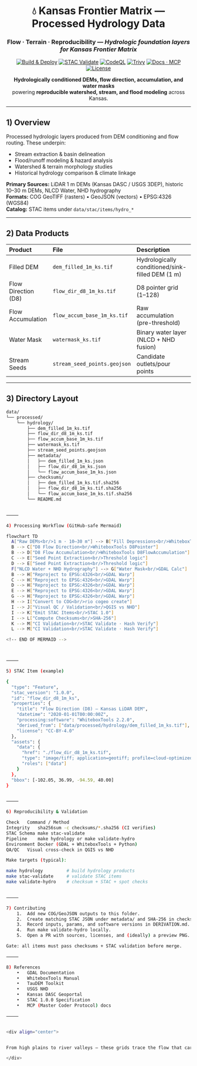 <div align="center">

# 💧 Kansas Frontier Matrix — Processed Hydrology Data  
### **Flow · Terrain · Reproducibility** — *Hydrologic foundation layers for Kansas Frontier Matrix*

[![Build & Deploy](https://img.shields.io/github/actions/workflow/status/bartytime4life/Kansas-Frontier-Matrix/site.yml?label=Build%20%26%20Deploy)](../../../.github/workflows/site.yml)
[![STAC Validate](https://img.shields.io/github/actions/workflow/status/bartytime4life/Kansas-Frontier-Matrix/stac-validate.yml?label=STAC%20Validate)](../../../.github/workflows/stac-validate.yml)
[![CodeQL](https://img.shields.io/github/actions/workflow/status/bartytime4life/Kansas-Frontier-Matrix/codeql.yml?label=CodeQL)](../../../.github/workflows/codeql.yml)
[![Trivy](https://img.shields.io/github/actions/workflow/status/bartytime4life/Kansas-Frontier-Matrix/trivy.yml?label=Trivy)](../../../.github/workflows/trivy.yml)
[![Docs · MCP](https://img.shields.io/badge/Docs-MCP-6f42c1)](../../../docs/)
[![License](https://img.shields.io/badge/license-MIT%20%7C%20CC--BY--4.0-blue)](../../../LICENSE)

**Hydrologically conditioned DEMs, flow direction, accumulation, and water masks**  
powering **reproducible watershed, stream, and flood modeling** across Kansas.

</div>

---

## 1) Overview

Processed hydrologic layers produced from DEM conditioning and flow routing. These underpin:

- Stream extraction & basin delineation  
- Flood/runoff modeling & hazard analysis  
- Watershed & terrain morphology studies  
- Historical hydrology comparison & climate linkage

**Primary Sources:** LiDAR 1 m DEMs (Kansas DASC / USGS 3DEP), historic 10–30 m DEMs, NLCD Water, NHD hydrography  
**Formats:** COG GeoTIFF (rasters) • GeoJSON (vectors) • EPSG:4326 (WGS84)  
**Catalog:** STAC items under `data/stac/items/hydro_*`  

---

## 2) Data Products

| Product | File | Description | Source | Units | Format |
|:--|:--|:--|:--|:--|:--|
| Filled DEM | `dem_filled_1m_ks.tif` | Hydrologically conditioned/sink-filled DEM (1 m) | KS LiDAR / USGS 3DEP | m | COG GeoTIFF |
| Flow Direction (D8) | `flow_dir_d8_1m_ks.tif` | D8 pointer grid (1–128) | Derived (WhiteboxTools) | int | COG GeoTIFF |
| Flow Accumulation | `flow_accum_base_1m_ks.tif` | Raw accumulation (pre-threshold) | Derived (WhiteboxTools) | cells | COG GeoTIFF |
| Water Mask | `watermask_ks.tif` | Binary water layer (NLCD + NHD fusion) | USGS / DASC | binary | COG GeoTIFF |
| Stream Seeds | `stream_seed_points.geojson` | Candidate outlets/pour points | Derived | n/a | GeoJSON |

---

## 3) Directory Layout

```bash
data/
└── processed/
    └── hydrology/
        ├── dem_filled_1m_ks.tif
        ├── flow_dir_d8_1m_ks.tif
        ├── flow_accum_base_1m_ks.tif
        ├── watermask_ks.tif
        ├── stream_seed_points.geojson
        ├── metadata/
        │   ├── dem_filled_1m_ks.json
        │   ├── flow_dir_d8_1m_ks.json
        │   └── flow_accum_base_1m_ks.json
        ├── checksums/
        │   ├── dem_filled_1m_ks.tif.sha256
        │   ├── flow_dir_d8_1m_ks.tif.sha256
        │   └── flow_accum_base_1m_ks.tif.sha256
        └── README.md


⸻

4) Processing Workflow (GitHub-safe Mermaid)

flowchart TD
  A["Raw DEMs<br/>1 m · 10–30 m"] --> B["Fill Depressions<br/>WhiteboxTools FillDepressions"]
  B --> C["D8 Flow Direction<br/>WhiteboxTools D8Pointer"]
  B --> D["D8 Flow Accumulation<br/>WhiteboxTools D8FlowAccumulation"]
  C --> E["Seed Point Extraction<br/>Threshold logic"]
  D --> E["Seed Point Extraction<br/>Threshold logic"]
  F["NLCD Water + NHD Hydrography"] --> G["Water Mask<br/>GDAL Calc"]
  B --> H["Reproject to EPSG:4326<br/>GDAL Warp"]
  C --> H["Reproject to EPSG:4326<br/>GDAL Warp"]
  D --> H["Reproject to EPSG:4326<br/>GDAL Warp"]
  E --> H["Reproject to EPSG:4326<br/>GDAL Warp"]
  G --> H["Reproject to EPSG:4326<br/>GDAL Warp"]
  H --> I["Convert to COG<br/>rio cogeo create"]
  I --> J["Visual QC / Validation<br/>QGIS vs NHD"]
  I --> K["Emit STAC Items<br/>STAC 1.0"]
  I --> L["Compute Checksums<br/>SHA-256"]
  K --> M["CI Validation<br/>STAC Validate · Hash Verify"]
  L --> M["CI Validation<br/>STAC Validate · Hash Verify"]

<!-- END OF MERMAID -->



⸻

5) STAC Item (example)

{
  "type": "Feature",
  "stac_version": "1.0.0",
  "id": "flow_dir_d8_1m_ks",
  "properties": {
    "title": "Flow Direction (D8) – Kansas LiDAR DEM",
    "datetime": "2020-01-01T00:00:00Z",
    "processing:software": "WhiteboxTools 2.2.0",
    "derived_from": ["data/processed/hydrology/dem_filled_1m_ks.tif"],
    "license": "CC-BY-4.0"
  },
  "assets": {
    "data": {
      "href": "./flow_dir_d8_1m_ks.tif",
      "type": "image/tiff; application=geotiff; profile=cloud-optimized",
      "roles": ["data"]
    }
  },
  "bbox": [-102.05, 36.99, -94.59, 40.00]
}


⸻

6) Reproducibility & Validation

Check	Command / Method
Integrity	sha256sum -c checksums/*.sha256 (CI verifies)
STAC Schema	make stac-validate
Pipeline	make hydrology or make validate-hydro
Environment	Docker (GDAL + WhiteboxTools + Python)
QA/QC	Visual cross-check in QGIS vs NHD

Make targets (typical):

make hydrology         # build hydrology products
make stac-validate     # validate STAC items
make validate-hydro    # checksum + STAC + spot checks


⸻

7) Contributing
	1.	Add new COG/GeoJSON outputs to this folder.
	2.	Create matching STAC JSON under metadata/ and SHA-256 in checksums/.
	3.	Record inputs, params, and software versions in DERIVATION.md.
	4.	Run make validate-hydro locally.
	5.	Open a PR with sources, licenses, and (ideally) a preview PNG.

Gate: all items must pass checksums + STAC validation before merge.

⸻

8) References
	•	GDAL Documentation
	•	WhiteboxTools Manual
	•	TauDEM Toolkit
	•	USGS NHD
	•	Kansas DASC Geoportal
	•	STAC 1.0.0 Specification
	•	MCP (Master Coder Protocol) docs

⸻


<div align="center">


From high plains to river valleys — these grids trace the flow that carved Kansas’s landscape.

</div>
```
